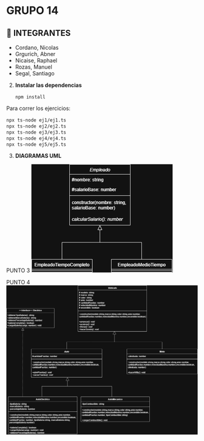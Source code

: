 # GRUPO 14

## 👥 INTEGRANTES 
- Cordano, Nicolas
- Grgurich, Abner
- Nicaise, Raphael
- Rozas, Manuel
- Segal, Santiago

2. **Instalar las dependencias**
    ```
    npm install
    ```

Para correr los ejercicios:
```
npx ts-node ej1/ej1.ts
npx ts-node ej2/ej2.ts
npx ts-node ej3/ej3.ts
npx ts-node ej4/ej4.ts
npx ts-node ej5/ej5.ts
```

3. **DIAGRAMAS UML**

PUNTO 3
![PUNTO-3-UML](images/PUNTO-3-UML.png)

PUNTO 4
![PUNTO-5-UML](images/PUNTO-5-UML.png)
